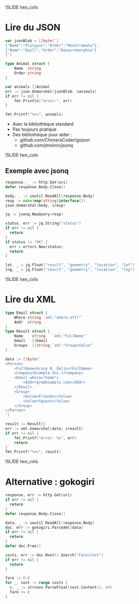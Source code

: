 !SLIDE two_cols
# Lire du JSON #

```go
var jsonBlob = []byte(`[
{"Name":"Platypus","Order":"Monotremata"},
{"Name":"Quoll","Order":"Dasyuromorphia"}
]`)

type Animal struct {
	Name  string
	Order string
}

var animals []Animal
err := json.Unmarshal(jsonBlob, &animals)
if err != nil {
	fmt.Println("error:", err)
}

fmt.Printf("%+v", animals)
```

* Avec la bibliothèque standard
* Pas toujours pratique
* Des bibliothèque pour aider :
  * github.com/ChimeraCoder/gojson
  * github.com/jmoiron/jsonq

!SLIDE two_cols
## Exemple avec jsonq ##

```go
response, _ := http.Get(uri)
defer response.Body.Close()

body, _ := ioutil.ReadAll(response.Body)
resp := make(map[string]interface{})
json.Unmarshal(body, &resp)

jq := jsonq.NewQuery(resp)
```

```go
status, err := jq.String("status")
if err != nil {
  return
}
if status != "OK" {
  err = errors.New(status)
  return
}

lat, _ = jq.Float("result", "geometry", "location", "lat")
lng, _ = jq.Float("result", "geometry", "location", "lng")
```

!SLIDE two_cols
# Lire du XML #

```go
type Email struct {
	Where string `xml:"where,attr"`
	Addr  string
}
type Result struct {
	Name    string   `xml:"FullName"`
	Email   []Email
	Groups  []string `xml:"Group>Value"`
}

data := []byte(`
<Person>
	<FullName>Grace R. Emlin</FullName>
	<Company>Example Inc.</Company>
	<Email where="home">
		<Addr>gre@example.com</Addr>
	</Email>
	<Group>
		<Value>Friends</Value>
		<Value>Squash</Value>
	</Group>
</Person>
`)
```

```go
result := Result{}
err := xml.Unmarshal(data, &result)
if err != nil {
	fmt.Printf("error: %v", err)
	return
}
fmt.Printf("%+v", result)
```

!SLIDE two_cols
# Alternative : gokogiri #

```go
response, err := http.Get(uri)
if err != nil {
  return
}
defer response.Body.Close()

data, _ := ioutil.ReadAll(response.Body)
doc, err := gokogiri.ParseXml(data)
if err != nil {
  return
}
defer doc.Free()
```

```go
costs, err := doc.Root().Search("Fare/Cost")
if err != nil {
  return
}

fare := 0.0
for _, cost := range costs {
  c, _ := strconv.ParseFloat(cost.Content(), 64)
  fare += c
}
```
